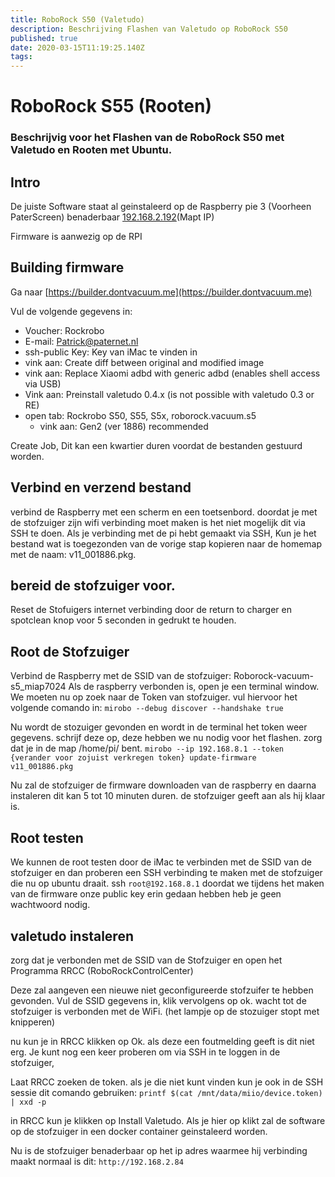 ```yaml
---
title: RoboRock S50 (Valetudo)
description: Beschrijving Flashen van Valetudo op RoboRock S50
published: true
date: 2020-03-15T11:19:25.140Z
tags: 
---
```


# RoboRock S55 (Rooten)
### Beschrijvig voor het Flashen van de RoboRock S50 met Valetudo en Rooten met Ubuntu.

## Intro
De juiste Software staat al geinstaleerd op de Raspberry pie 3 (Voorheen PaterScreen) benaderbaar [192.168.2.192](192.168.2.191)(Mapt IP)

Firmware is aanwezig op de RPI

## Building firmware
Ga naar [https://builder.dontvacuum.me](https://builder.dontvacuum.me)

Vul de volgende gegevens in:
* Voucher: Rockrobo
* E-mail: Patrick@paternet.nl
* ssh-public Key: Key van iMac te vinden in
* vink aan: Create diff between original and modified image
* vink aan: Replace Xiaomi adbd with generic adbd (enables shell access via USB)
* Vink aan: Preinstall valetudo 0.4.x (is not possible with valetudo 0.3 or RE)
* open tab: Rockrobo S50, S55, S5x, roborock.vacuum.s5
	* vink aan: Gen2 (ver 1886) recommended
  
Create Job, Dit kan een kwartier duren voordat de bestanden gestuurd worden.

## Verbind en verzend bestand
verbind de Raspberry met een scherm en een toetsenbord. doordat je met de stofzuiger zijn wifi verbinding moet maken is het niet mogelijk dit via SSH te doen.
Als je verbinding met de pi hebt gemaakt via SSH, 
Kun je het bestand wat is toegezonden van de vorige stap kopieren naar de homemap met de naam: v11_001886.pkg.

## bereid de stofzuiger voor.
Reset de Stofuigers internet verbinding door de return to charger en spotclean knop voor 5 seconden in gedrukt te houden.

## Root de Stofzuiger
Verbind de Raspberry met de SSID van de stofzuiger: Roborock-vacuum-s5_miap7024
Als de raspberry verbonden is, open je een terminal window.
We moeten nu op zoek naar de Token van stofzuiger. vul hiervoor het volgende comando in:
`mirobo --debug discover --handshake true`

Nu wordt de stozuiger gevonden en wordt in de terminal het token weer gegevens. schrijf deze op, deze hebben we nu nodig voor het flashen.
zorg dat je in de map /home/pi/ bent.
`mirobo --ip 192.168.8.1 --token {verander voor zojuist verkregen token} update-firmware  v11_001886.pkg`

Nu zal de stofzuiger de firmware downloaden van de raspberry en daarna instaleren dit kan 5 tot 10 minuten duren. de stofzuiger geeft aan als hij klaar is.

## Root testen
We kunnen de root testen door de iMac te verbinden met de SSID van de stofzuiger en dan proberen een SSH verbinding te maken met de stofzuiger die nu op ubuntu draait.
ssh `root@192.168.8.1` doordat we tijdens het maken van de firmware onze public key erin gedaan hebben heb je geen wachtwoord nodig.

## valetudo instaleren
zorg dat je verbonden met de SSID van de Stofzuiger en open het Programma RRCC (RoboRockControlCenter)

Deze zal aangeven een nieuwe niet geconfigureerde stofzuifer te hebben gevonden.
Vul de SSID gegevens in, klik vervolgens op ok. wacht tot de stofzuiger is verbonden met de WiFi. (het lampje op de stozuiger stopt met knipperen)

nu kun je in RRCC klikken op Ok. als deze een foutmelding geeft is dit niet erg.
Je kunt nog een keer proberen om via SSH in te loggen in de stofzuiger,

Laat RRCC zoeken de token. als je die niet kunt vinden kun je ook in de SSH sessie dit comando gebruiken: `printf $(cat /mnt/data/miio/device.token) | xxd -p`

in RRCC kun je klikken op Install Valetudo.
Als je hier op klikt zal de software op de stofzuiger in een docker container geinstaleerd worden.

Nu is de stofzuiger benaderbaar op het ip adres waarmee hij verbinding maakt normaal is dit: `http://192.168.2.84`



